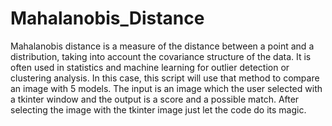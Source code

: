 # Mahalanobis_Distance

Mahalanobis distance is a measure of the distance between a point and a distribution, taking into account the covariance structure of the data.
It is often used in statistics and machine learning for outlier detection or clustering analysis. In this case, this script will use that method to compare an image with 5 models.
The input is an image which the user selected with a tkinter window and the output is a score and a possible match. After selecting the image with the tkinter image just let the code do its magic.
